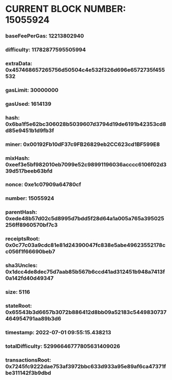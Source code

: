 # CURRENT BLOCK NUMBER: 15055924

### baseFeePerGas: 12213802940
### difficulty: 11782877595505994
### extraData: 0x457468657265756d50504c4e532f326d696e6572735f455532
### gasLimit: 30000000
### gasUsed: 1614139
### hash: 0x6ba1f5e62bc306028b5039607d3794d19de6191b42353cd8d85e9451b1d9fb3f
### miner: 0x00192Fb10dF37c9FB26829eb2CC623cd1BF599E8
### mixHash: 0xeef3e5bf982010eb7099e52c98991196036acccc6106f02d339d517beeb63bfd
### nonce: 0xe1c07909a64780cf
### number: 15055924
### parentHash: 0xede48b57d02c5d8995d7bdd5f28d64a1a005a765a395025256ff8960570bf7c3
### receiptsRoot: 0x0c77c03a9cdc81e81d24390047fc838e5abe49623552178cc056f1f66690beb7
### sha3Uncles: 0x1dcc4de8dec75d7aab85b567b6ccd41ad312451b948a7413f0a142fd40d49347
### size: 5116
### stateRoot: 0x65543b3d6657b3072b886412d8bb09a52183c5449830737464954791aa89b3d6
### timestamp: 2022-07-01 09:55:15.438213
### totalDifficulty: 52996646777805631409026
### transactionsRoot: 0x7245fc9222dae753af3972bbc633d933a95e89af6ca47371fbe311142f3b9dbd
